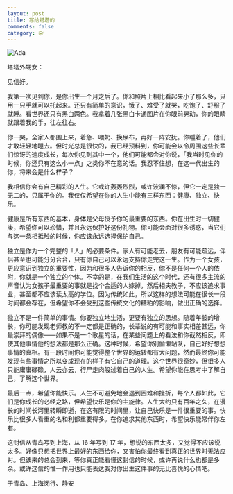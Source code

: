 ```yaml
---
layout: post
title: 写给塔塔的
comments: false
category: 杂
---
```


![Ada](https://blog.mforever78.com/images/for_ada.jpg)

塔塔外甥女：

见信好。

我第一次见到你，是你出生一个月之后了。你和照片上相比看起来小了那么多，只用一只手就可以托起来。还只有简单的意识，饿了、难受了就哭，吃饱了、舒服了就睡。看世界还只有黑白两色。我拿着几张黑白卡通图片在你眼前晃动，你的眼睛就跟着我的手，往左往右。

你一哭，全家人都围上来，着急、喂奶、换尿布，再好一阵安抚。你睡着了，他们才敢轻轻地睡去。但时光总是很快的，我已经预料到，你可能会以令周围这些长辈们惊讶的速度成长，每次你见到其中一个，他们可能都会对你说，「我当时见你的时候，你还只有这么小一点」之类你不在意的话。我忍不住想，在这一代出生的你，将来会是什么样子？

我相信你会有自己精彩的人生。它或许轰轰烈烈，或许波澜不惊，但它一定是独一无二的，只属于你的。我仅仅希望在你的人生中能有三样东西：健康、独立、快乐。

健康是所有东西的基本，身体是父母授予你的最重要的东西。你在出生时一切健康，希望你可以珍惜，并且永远保护好这份礼物。你可能会面对很多诱惑，当它们与这一条相抵触的时候，你应该永远选择保护自己。

独立是作为一个完整的「人」的必要条件。家人有可能老去，朋友有可能疏远，伴侣甚至也可能分分合合，只有你自己可以永远支持你走完这一生。作为一个女孩，更应意识到独立的重要性，因为和很多人告诉你的相反，你不是任何一个人的依附，你就是一个独立的个体。不幸的是，在我们生活的这个时代，还有很多主流的声音认为女孩子最重要的事就是找个合适的人嫁掉，然后相夫教子，不应该追求事业，甚至都不应该读太高的学位。因为传统如此，所以这样的想法可能在很长一段时间都会存在，但希望你不会受到这些传统文化的糟粕的影响，做出正确的选择。

独立不是一件简单的事情。你要独立地生活，更要有独立的思想。随着年龄的增长，你可能发现老师教的不一定都是正确的，长辈说的有可能和事实相差甚远，你最崇拜的偶像——如果不是一个歌星的话，在某些问题上的看法和你截然相反，即使其他事情他的想法都是那么正确。这种时候，希望你别偷懒站队，自己好好想想事情的真相。有一段时间你可能觉得整个世界的运转都有大问题，然而最终你可能发现有些事情之所以变成现在的样子有它自己的道理。这个世界很奇妙，但很多人只能庸庸碌碌，人云亦云，行尸走肉般过着自己的人生。希望你能在思考中了解自己，了解这个世界。

最后一点，希望你能快乐。人生不可避免地会遇到困难和挫折，每个人都如此，它们是你成长的必经之路，但希望快乐是你的主旋律。人生大约只有百年之久，在漫长的时间长河里转瞬即逝，在这有限的时间里，让自己快乐是一件很重要的事。快乐比很多人看重的名和利都重要得多。在你追求其他东西时，希望快乐能常伴你左右。

这封信从青岛写到上海，从 16 年写到 17 年，想说的东西太多，又觉得不应该说太多。好像只想把世界上最好的东西给你，又害怕你最终看到真正的世界时无法应对。但该来的总会到来，等你真正能看懂这封信的时候，或许再说什么也都是多余。或许这信的惟一作用也只能表达我对你出生这件事的无比喜悦的心情吧。

于青岛、上海闵行、静安
